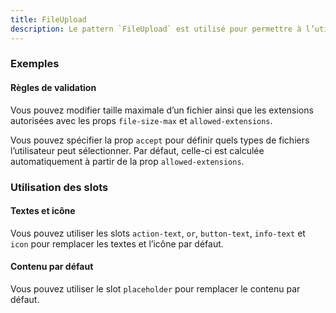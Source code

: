 ```yaml
---
title: FileUpload
description: Le pattern `FileUpload` est utilisé pour permettre à l’utilisateur de sélectionner ou de glisser-déposer des fichiers.
---
```


<doc-tabs>

<doc-tab-item label="Utilisation">

<doc-usage name="file-upload"></doc-usage>

### Exemples

#### Règles de validation

Vous pouvez modifier taille maximale d’un fichier ainsi que les extensions autorisées avec les props `file-size-max` et `allowed-extensions`.

<doc-alert type="info">

Vous pouvez spécifier la prop `accept` pour définir quels types de fichiers l’utilisateur peut sélectionner. Par défaut, celle-ci est calculée automatiquement à partir de la prop `allowed-extensions`.

</doc-alert>

<doc-example file="file-upload/rules"></doc-example>

</doc-tab-item>

<doc-tab-item label="API">
<doc-api name="file-upload"></doc-api>
</doc-tab-item>

<doc-tab-item label="Personnalisation">

### Utilisation des slots

#### Textes et icône

Vous pouvez utiliser les slots `action-text`, `or`, `button-text`, `info-text` et `icon` pour remplacer les textes et l’icône par défaut.

<doc-example file="file-upload/slots"></doc-example>

#### Contenu par défaut

Vous pouvez utiliser le slot `placeholder` pour remplacer le contenu par défaut.

<doc-example file="file-upload/slot-placeholder"></doc-example>

</doc-tab-item>

</doc-tabs>

<doc-sticky-button icon="view-dashboard" title="Vue d'ensemble" target="../../demarrer/vue-ensemble"></doc-sticky-button>
